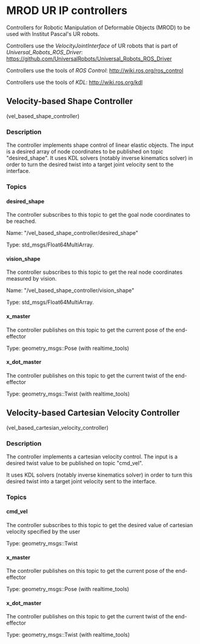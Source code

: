# MROD UR IP controllers

Controllers for Robotic Manipulation of Deformable Objects (MROD) to be used with Institut Pascal's UR robots.

Controllers use the *VelocityJointInterface* of UR robots that is part of *Universal_Robots_ROS_Driver*: https://github.com/UniversalRobots/Universal_Robots_ROS_Driver

Controllers use the tools of *ROS Control*: http://wiki.ros.org/ros_control

Controllers use the tools of *KDL*: http://wiki.ros.org/kdl

## Velocity-based Shape Controller
(vel_based_shape_controller)

### Description

The controller implements shape control of linear elastic objects. The input is a desired array of node coordinates to be published on topic "desired_shape".
It uses KDL solvers (notably inverse kinematics solver) in order to turn the desired twist into a target joint velocity sent to the interface.

### Topics

#### desired_shape
The controller subscribes to this topic to get the goal node coordinates to be reached.

Name: "/vel_based_shape_controller/desired_shape"

Type: std_msgs/Float64MultiArray.

#### vision_shape
The controller subscribes to this topic to get the real node coordinates measured by vision.

Name: "/vel_based_shape_controller/vision_shape"

Type: std_msgs/Float64MultiArray.

#### x_master
The controller publishes on this topic to get the current pose of the end-effector

Type: geometry_msgs::Pose (with realtime_tools)

#### x_dot_master
The controller publishes on this topic to get the current twist of the end-effector

Type: geometry_msgs::Twist (with realtime_tools)



## Velocity-based Cartesian Velocity Controller
(vel_based_cartesian_velocity_controller)

### Description

The controller implements a cartesian velocity control. The input is a desired twist value to be published on topic "cmd_vel".

It uses KDL solvers (notably inverse kinematics solver) in order to turn this desired twist into a target joint velocity sent to the interface.

### Topics

#### cmd_vel
The controller subscribes to this topic to get the desired value of cartesian velocity specified by the user

Type: geometry_msgs::Twist

#### x_master
The controller publishes on this topic to get the current pose of the end-effector

Type: geometry_msgs::Pose (with realtime_tools)

#### x_dot_master
The controller publishes on this topic to get the current twist of the end-effector

Type: geometry_msgs::Twist (with realtime_tools)
